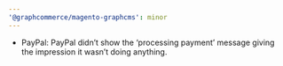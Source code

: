 ```yaml
---
'@graphcommerce/magento-graphcms': minor
---
```


- PayPal: PayPal didn’t show the ‘processing payment’ message giving the impression it wasn’t doing anything.
